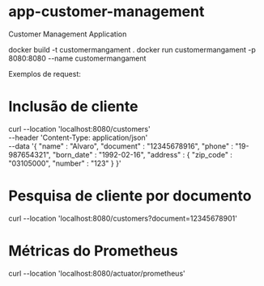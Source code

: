 # app-customer-management
Customer Management Application 


docker build -t customermangament .
docker run customermangament -p 8080:8080 --name customermangament

Exemplos de request:

# Inclusão de cliente

curl --location 'localhost:8080/customers' \
--header 'Content-Type: application/json' \
--data '{
"name" : "Alvaro",
"document" : "12345678916",
"phone" : "19-987654321",
"born_date" : "1992-02-16",
"address" : {
"zip_code" : "03105000",
"number" : "123"
}
}'

# Pesquisa de cliente por documento
curl --location 'localhost:8080/customers?document=12345678901'

# Métricas do Prometheus
curl --location 'localhost:8080/actuator/prometheus'
